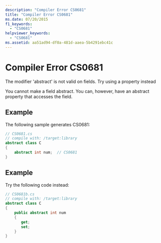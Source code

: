 ```yaml
---
description: "Compiler Error CS0681"
title: "Compiler Error CS0681"
ms.date: 07/20/2015
f1_keywords: 
  - "CS0681"
helpviewer_keywords: 
  - "CS0681"
ms.assetid: aa51ad94-df0a-481d-aaea-5b4291ebc41c
---
```

# Compiler Error CS0681
The modifier 'abstract' is not valid on fields. Try using a property instead  
  
 You cannot make a field abstract. You can, however, have an abstract property that accesses the field.  
  
## Example  
 The following sample generates CS0681:  
  
```csharp  
// CS0681.cs  
// compile with: /target:library  
abstract class C  
{  
    abstract int num;  // CS0681  
}  
```  
  
## Example  
 Try the following code instead:  
  
```csharp  
// CS0681b.cs  
// compile with: /target:library  
abstract class C  
{  
    public abstract int num  
    {  
       get;  
       set;  
    }  
}  
```
